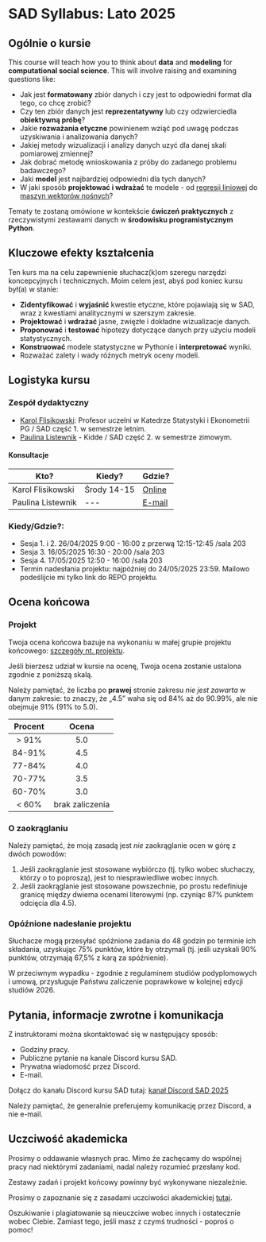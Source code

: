 # SAD Syllabus: Lato 2025

## Ogólnie o kursie

This course will teach how you to think about **data** and **modeling** for **computational social science**. This will involve raising and examining questions like:

-   Jak jest **formatowany** zbiór danych i czy jest to odpowiedni format dla tego, co chcę zrobić?
-   Czy ten zbiór danych jest **reprezentatywny** lub czy odzwierciedla **obiektywną próbę**?
-   Jakie **rozważania etyczne** powinienem wziąć pod uwagę podczas uzyskiwania i analizowania danych?
-   Jakiej metody wizualizacji i analizy danych uzyć dla danej skali pomiarowej zmiennej?
-   Jak dobrać metodę wnioskowania z próby do zadanego problemu badawczego?
-   Jaki **model** jest najbardziej odpowiedni dla tych danych?
-   W jaki sposób **projektować i wdrażać** te modele - od [regresji liniowej](https://en.wikipedia.org/wiki/Linear_regression) do [maszyn wektorów nośnych](https://en.wikipedia.org/wiki/Support_vector_machine)?

Tematy te zostaną omówione w kontekście **ćwiczeń praktycznych** z rzeczywistymi zestawami danych w **środowisku programistycznym Python**.

## Kluczowe efekty kształcenia

Ten kurs ma na celu zapewnienie słuchacz(k)om szeregu narzędzi koncepcyjnych i technicznych. Moim celem jest, abyś pod koniec kursu był(a) w stanie:

-   **Zidentyfikować** i **wyjaśnić** kwestie etyczne, które pojawiają się w SAD, wraz z kwestiami analitycznymi w szerszym zakresie.
-   **Projektować** i **wdrażać** jasne, zwięzłe i dokładne wizualizacje danych.
-   **Proponować** i **testować** hipotezy dotyczące danych przy użyciu modeli statystycznych.
-   **Konstruować** modele statystyczne w Pythonie i **interpretować** wyniki.
-   Rozważać zalety i wady różnych metryk oceny modeli.

## Logistyka kursu

### Zespół dydaktyczny

-   [Karol Flisikowski](https://pg.edu.pl/p/karol-flisikowski-20826): Profesor uczelni w Katedrze Statystyki i Ekonometrii PG / SAD część 1. w semestrze letnim.
-   [Paulina Listewnik](https://pl.linkedin.com/in/paulina-listewnik-phd-b9a62a137) - Kidde / SAD część 2. w semestrze zimowym.

#### Konsultacje

| Kto?              | Kiedy?      | Gdzie?                                                         |
|--------------------|------------------------|-----------------------------|
| Karol Flisikowski | Środy 14-15 | [Online](https://calendly.com/flisik/konsultacje-office-hours) |
| Paulina Listewnik | --- | [E-mail](mailto:pgprogramowanie@gmail.com) |

### Kiedy/Gdzie?:

-   Sesja 1. i 2. 26/04/2025 9:00 - 16:00 z przerwą 12:15-12:45 /sala 203
-   Sesja 3. 16/05/2025 16:30 - 20:00 /sala 203
-   Sesja 4. 17/05/2025 12:50 - 16:00 /sala 203
-   Termin nadesłania projektu: najpóźniej do 24/05/2025 23:59. Mailowo podeślijcie mi tylko link do REPO projektu.

## Ocena końcowa

### Projekt

Twoja ocena końcowa bazuje na wykonaniu w małej grupie projektu końcowego: [szczegóły nt. projektu](final.md).

Jeśli bierzesz udział w kursie na ocenę, Twoja ocena zostanie ustalona zgodnie z poniższą skalą.

Należy pamiętać, że liczba po **prawej** stronie zakresu *nie jest zawarta* w danym zakresie: to znaczy, że „4.5” waha się od 84% aż do 90.99%, ale nie obejmuje 91% (91% to 5.0).

| Procent |      Ocena      |
|:--------:|:---------------:|
| \> 91%  |       5.0       |
| 84-91%  |       4.5       |
| 77-84%  |       4.0       |
| 70-77%  |       3.5       |
| 60-70%  |       3.0       |
| \< 60%  | brak zaliczenia |

### O zaokrąglaniu

Należy pamiętać, że moją zasadą jest *nie* zaokrąglanie ocen w górę z dwóch powodów:

1.  Jeśli zaokrąglanie jest stosowane wybiórczo (tj. tylko wobec słuchaczy, którzy o to poproszą), jest to niesprawiedliwe wobec innych.
2.  Jeśli zaokrąglanie jest stosowane powszechnie, po prostu redefiniuje granicę między dwiema ocenami literowymi (np. czyniąc 87% punktem odcięcia dla 4.5).

### Opóźnione nadesłanie projektu

Słuchacze mogą przesyłać spóźnione zadania do 48 godzin po terminie ich składania, uzyskując 75% punktów, które by otrzymali (tj. jeśli uzyskali 90% punktów, otrzymają 67,5% z karą za spóźnienie).

W przeciwnym wypadku - zgodnie z regulaminem studiów podyplomowych i umową, przysługuje Państwu zaliczenie poprawkowe w kolejnej edycji studiów 2026.

## Pytania, informacje zwrotne i komunikacja

Z instruktorami można skontaktować się w następujący sposób:

-   Godziny pracy.
-   Publiczne pytanie na kanale Discord kursu SAD.
-   Prywatna wiadomość przez Discord.
-   E-mail.

Dołącz do kanału Discord kursu SAD tutaj: [kanał Discord SAD 2025](https://discord.gg/s73RHudt)

Należy pamiętać, że generalnie preferujemy komunikację przez Discord, a nie e-mail.

## Uczciwość akademicka

Prosimy o oddawanie własnych prac. Mimo że zachęcamy do wspólnej pracy nad niektórymi zadaniami, nadal należy rozumieć przesłany kod. 

Zestawy zadań i projekt końcowy powinny być wykonywane niezależnie.

Prosimy o zapoznanie się z zasadami uczciwości akademickiej [tutaj](https://cdn.files.pg.edu.pl/chem/Studenci/Dokumenty/Dla%20dyplomantów/PO%2029-2024%20-%20wytyczne%20dot.%20narzędzi%20GenAl.pdf?X-Amz-Content-Sha256=UNSIGNED-PAYLOAD&X-Amz-Algorithm=AWS4-HMAC-SHA256&X-Amz-Credential=mediamgr%2F20250320%2Fus-east-1%2Fs3%2Faws4_request&X-Amz-Date=20250320T133048Z&X-Amz-SignedHeaders=host&X-Amz-Expires=1200&X-Amz-Signature=e3400f2a33247b1f62ad6c3cace31f890c0818a47a8e7a671844cbb2181fb251). 

Oszukiwanie i plagiatowanie są nieuczciwe wobec innych i ostatecznie wobec Ciebie. Zamiast tego, jeśli masz z czymś trudności - poproś o pomoc!
